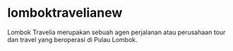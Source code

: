 # lomboktravelianew
Lombok Travelia merupakan sebuah agen perjalanan atau perusahaan tour dan travel yang beroperasi di Pulau Lombok.
